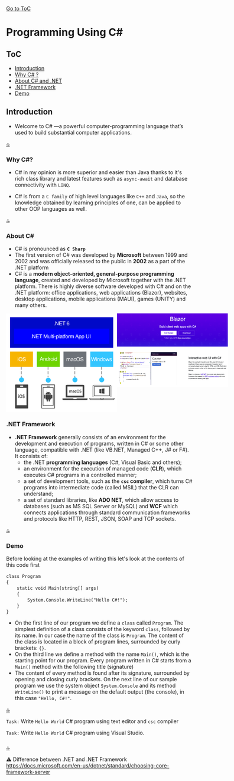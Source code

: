 [Go to ToC](../README.md)

# Programming Using C#

## ToC

- [Introduction](#introduction)
- [Why C# ?](#why-c)
- [About C# and .NET](#about-c)
- [.NET Framework](#net-framework)
- [Demo](#demo)

## Introduction

- Welcome to C# —a powerful computer-programming language that’s used to build substantial computer applications.

[🔝](#toc)

### Why C#?

- C# in my opinion is more superior and easier than Java thanks to it's rich class library and latest features such as `async-await` and database connectivity with `LINQ`.

- C# is from a `C family` of high level languages like `C++` and `Java`, so the knowledge obtained by learning principles of one, can be applied to other OOP languages as well.

[🔝](#toc)

### About C#

- C# is pronounced as **`C Sharp`**
- The first version of C# was developed by **Microsoft** between 1999 and 2002 and was officially released to the public in **2002** as a part of the .NET platform
- C# is a **modern object-oriented, general-purpose programming language**, created and developed by Microsoft together with the .NET platform. There is highly diverse software developed with C# and on the .NET platform: office applications, web applications (Blazor), websites, desktop applications, mobile applications (MAUI), games (UNITY) and many others.
<div style="display:flex">
  <img src="maui.png" alt="drawing" width="300"/>
  <img src="blazor.png" alt="drawing" width="300" height="200"/>
</div>

### .NET Framework

- **.NET Framework** generally consists of an environment for the development and execution of programs, written in C# or some other language, compatible with .NET (like VB.NET, Managed C++, J# or F#). It consists of:
  - the .NET **programming languages** (C#, Visual Basic and others);
  - an environment for the execution of managed code (**CLR**), which executes C# programs in a controlled manner;
  - a set of development tools, such as the **`csc` compiler**, which turns C# programs into intermediate code (called MSIL) that the CLR can understand;
  - a set of standard libraries, like **ADO NET**, which allow access to databases (such as MS SQL Server or MySQL) and **WCF** which connects applications through standard communication frameworks and protocols like HTTP, REST, JSON, SOAP and TCP sockets.

[🔝](#toc)

### Demo

Before looking at the examples of writing this let's look at the contents of this code first

```Csharp
class Program
{
    static void Main(string[] args)
    {
        System.Console.WriteLine("Hello C#!");
    }
}
```

- On the first line of our program we define a `class` called `Program`. The simplest definition of a class consists of the keyword `class`, followed by its name. In our case the name of the class is `Program`. The content of the class is located in a block of program lines, surrounded by curly brackets: `{}`.
- On the third line we define a method with the name `Main()`, which is the starting point for our program. Every program written in C# starts from a `Main()` method with the following title (signature)
- The content of every method is found after its signature, surrounded by opening and closing curly brackets. On the next line of our sample program we use the system object `System.Console` and its method `WriteLine()` to print a message on the default output (the console), in this case `"Hello, C#!"`.

[🔝](#toc)

`Task:` Write `Hello World` C# program using text editor and `csc` compiler

`Task:` Write `Hello World` C# program using Visual Studio.

###

[🔝](#toc)

:warning: Difference between .NET and .NET Framework
https://docs.microsoft.com/en-us/dotnet/standard/choosing-core-framework-server
